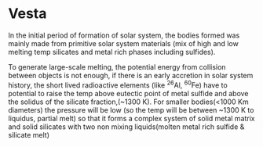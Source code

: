 
# Vesta

In the initial period of formation of solar system, the bodies formed was mainly made from primitive solar system materials (mix of high and low melting temp silicates and metal rich phases including sulfides).

To generate large-scale melting, the potential energy from collision between objects is not enough, if there is an early accretion in solar system history, the short lived radioactive elements (like <sup>26</sup>Al, <sup>60</sup>Fe) have to potential to raise the temp above eutectic point of metal sulfide and above the solidus of the silicate fraction,(~1300 K). For smaller bodies(<1000 Km diameters) the pressure will be low (so the temp will be between ~1300 K to liquidus, partial melt) so that it forms a complex system of solid metal matrix and solid silicates with two non mixing liquids(molten metal rich sulfide & silicate melt)